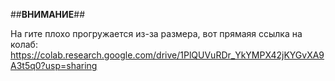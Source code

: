 ##**ВНИМАНИЕ**##


На гите плохо прогружается из-за размера, вот прямаяя ссылка на колаб:
https://colab.research.google.com/drive/1PlQUVuRDr_YkYMPX42jKYGvXA9A3t5q0?usp=sharing
